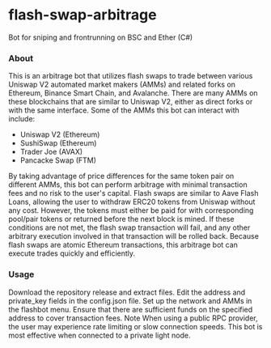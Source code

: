# flash-swap-arbitrage

Bot for sniping and frontrunning on BSC and Ether (C#)

### About
This is an arbitrage bot that utilizes flash swaps to trade between various Uniswap V2 automated market makers (AMMs) and related forks on Ethereum, Binance Smart Chain, and Avalanche.
There are many AMMs on these blockchains that are similar to Uniswap V2, either as direct forks or with the same interface. Some of the AMMs this bot can interact with include:

- Uniswap V2 (Ethereum)
- SushiSwap (Ethereum)
- Trader Joe (AVAX)
- Pancacke Swap (FTM)

By taking advantage of price differences for the same token pair on different AMMs, this bot can perform arbitrage with minimal transaction fees and no risk to the user's capital.
Flash swaps are similar to Aave Flash Loans, allowing the user to withdraw ERC20 tokens from Uniswap without any cost. However, the tokens must either be paid for with corresponding pool/pair tokens or returned before the next block is mined. If these conditions are not met, the flash swap transaction will fail, and any other arbitrary execution involved in that transaction will be rolled back.
Because flash swaps are atomic Ethereum transactions, this arbitrage bot can execute trades quickly and efficiently.

### Usage
Download the repository release and extract files.
Edit the address and private_key fields in the config.json file.
Set up the network and AMMs in the flashbot menu. Ensure that there are sufficient funds on the specified address to cover transaction fees.
Note
When using a public RPC provider, the user may experience rate limiting or slow connection speeds. This bot is most effective when connected to a private light node.
